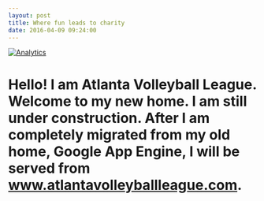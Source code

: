 ```yaml
---
layout: post
title: Where fun leads to charity
date: 2016-04-09 09:24:00
---
```


[![Analytics](https://ga-beacon.appspot.com/UA-76197140-1/welcome-page?pixel)](http://volleyballleague.github.io/)

# Hello! I am Atlanta Volleyball League. Welcome to my new home. I am still under construction. After I am completely migrated from my old home, Google App Engine, I will be served from www.atlantavolleyballleague.com.
